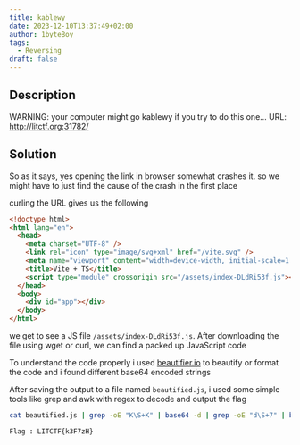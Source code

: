 ```yaml
---
title: kablewy
date: 2023-12-10T13:37:49+02:00
author: 1byteBoy
tags:
  - Reversing
draft: false
---
```


## Description

WARNING: your computer might go kablewy if you try to do this one... URL: http://litctf.org:31782/

## Solution

So as it says, yes opening the link in browser somewhat crashes it. so we might have to just find the cause of the crash in the first place

curling the URL gives us the following

```html
<!doctype html>
<html lang="en">
  <head>
    <meta charset="UTF-8" />
    <link rel="icon" type="image/svg+xml" href="/vite.svg" />
    <meta name="viewport" content="width=device-width, initial-scale=1.0" />
    <title>Vite + TS</title>
    <script type="module" crossorigin src="/assets/index-DLdRi53f.js"></script>
  </head>
  <body>
    <div id="app"></div>
  </body>
</html>
```

we get to see a JS file `/assets/index-DLdRi53f.js`. After downloading the file using wget or curl, we can find a packed up JavaScript code

To understand the code properly i used [beautifier.io](https://beautifier.io/) to beautify or format the code and i found different base64 encoded strings 

After saving the output to a file named `beautified.js`, i used some simple tools like grep and awk with regex to decode and output the flag

```bash
cat beautified.js | grep -oE "K\S+K" | base64 -d | grep -oE "d\S+7" | base64 -d | grep -oE "'\S{1}'" | tr -d "'"  | awk '{printf "%s", $0}'
```

```
Flag : LITCTF{k3F7zH}
```


